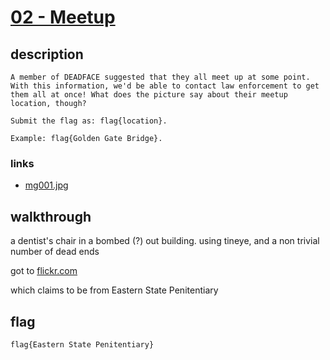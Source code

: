 # [02 - Meetup](https://deadface.ctfd.io/challenges#Meetup-64)

## description
```
A member of DEADFACE suggested that they all meet up at some point. With this information, we'd be able to contact law enforcement to get them all at once! What does the picture say about their meetup location, though?

Submit the flag as: flag{location}.

Example: flag{Golden Gate Bridge}.
```

### links

  * [mg001.jpg](img001.jpg)

## walkthrough

a dentist's chair in a bombed (?) out building. using tineye, and a non trivial number of dead ends

got to [flickr.com](https://www.flickr.com/photos/adrien-fauth/33948402201/in/faves-124233462@N06/)

which claims to be from Eastern State Penitentiary


## flag
```
flag{Eastern State Penitentiary}
```
